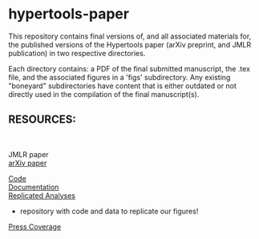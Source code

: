 <h1> hypertools-paper </h1>

This repository contains final versions of, and all associated materials for, the published versions of the Hypertools paper (arXiv preprint, and JMLR publication) in two respective directories. <br />

Each directory contains: a PDF of the final submitted manuscript, the .tex file, and the associated figures in a 'figs' subdirectory. Any existing "boneyard" subdirectories have content that is either outdated or not directly used in the compilation of the final manuscript(s). <br />

<h2> RESOURCES: </h2><br />

<a h ref="https://arxiv.org/abs/1701.08290">JMLR paper </a><br />
<a href="https://arxiv.org/abs/1701.08290">arXiv paper </a><br />

<a href="https://github.com/ContextLab/hypertools"> Code </a>  <br />
<a href="http://hypertools.readthedocs.io/en/latest/">Documentation</a><br />
<a href="https://github.com/ContextLab/hypertools-paper-notebooks"> Replicated Analyses </a> <br />
* repository with code and data to replicate our figures! <br />

<a href="http://blog.kaggle.com/2017/04/10/exploring-the-structure-of-high-dimensional-data-with-hypertools-in-kaggle-kernels/">Press Coverage</a>
